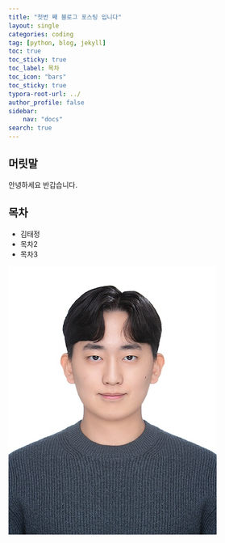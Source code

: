 ```yaml
---
title: "첫번 째 블로그 포스팅 입니다"
layout: single
categories: coding
tag: [python, blog, jekyll]
toc: true
toc_sticky: true
toc_label: 목차
toc_icon: "bars"
toc_sticky: true
typora-root-url: ../
author_profile: false
sidebar:
    nav: "docs"
search: true
---
```


## 머릿말

안녕하세요 반갑습니다.

## 목차

- 김태정
- 목차2
- 목차3

![증명사진20241125](/images/2023-09-26-first/증명사진20241125.jpg)
